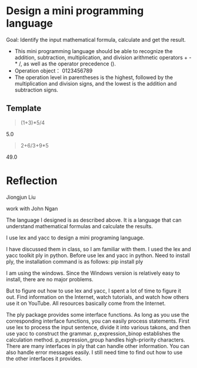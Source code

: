 # Design a mini programming language


Goal: Identify the input mathematical formula, calculate and get the result.

- This mini programming language should be able to recognize the addition, subtraction, multiplication, and division arithmetic operators + - * /, as well as the operator precedence ().
- Operation object： 0123456789
- The operation level in parentheses is the highest, followed by the multiplication and division signs, and the lowest is the addition and subtraction signs.

## Template

>(1+3)*5/4 

5.0

>2+6/3+9*5 

49.0




# Reflection
Jiongjun Liu

work with John Ngan

The language I designed is as described above. It is a language that can understand mathematical formulas and calculate the results.

I use lex and yacc to design a mini programing language.

I have discussed them in class, so I am familiar with them. I used the lex and yacc toolkit ply in python. Before use lex and yacc in python. Need to install ply, the installation command is as follows:
pip install ply

I am using the windows. Since the Windows version is relatively easy to install, there are no major problems.

But to figure out how to use lex and yacc, I spent a lot of time to figure it out. Find information on the Internet, watch tutorials, and watch how others use it on YouTube. All resources basically come from the Internet.

The ply package provides some interface functions. As long as you use the corresponding interface functions, you can easily process statements. First use lex to process the input sentence, divide it into various takons, and then use yacc to construct the grammar. p_expression_binop establishes the calculation method. p_expression_group handles high-priority characters. There are many interfaces in ply that can handle other information. You can also handle error messages easily. I still need time to find out how to use the other interfaces it provides.

